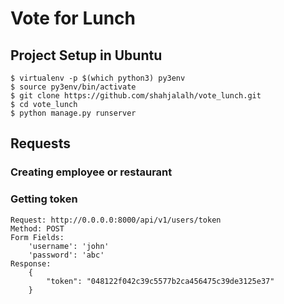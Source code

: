 # Vote for Lunch

## Project Setup in Ubuntu 

```
$ virtualenv -p $(which python3) py3env
$ source py3env/bin/activate
$ git clone https://github.com/shahjalalh/vote_lunch.git
$ cd vote_lunch
$ python manage.py runserver
```

## Requests

### Creating employee or restaurant

### Getting token

```
Request: http://0.0.0.0:8000/api/v1/users/token
Method: POST
Form Fields:
    'username': 'john'
    'password': 'abc'
Response:
    {
        "token": "048122f042c39c5577b2ca456475c39de3125e37"
    }
```